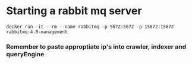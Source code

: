 # Starting a rabbit mq server

```shell
docker run -it --rm --name rabbitmq -p 5672:5672 -p 15672:15672 rabbitmq:4.0-management
```
### Remember to paste approptiate ip's into crawler, indexer and queryEngine